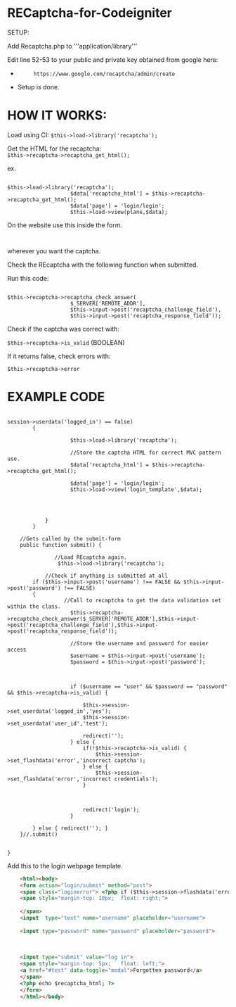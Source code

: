 RECaptcha-for-Codeigniter
=========================

SETUP: 

Add Recaptcha.php to '''application/library'''

Edit line 52-53 to your public and private key obtained from google here: 
 *          https://www.google.com/recaptcha/admin/create

- Setup is done. 

HOW IT WORKS: 
===========================


Load using CI: 
<code>$this->load->library('recaptcha');</code>

Get the HTML for the recaptcha: 
<code> $this->recaptcha->recaptcha_get_html();</code>

ex. 
<pre><code>
$this->load->library('recaptcha');
                    $data['recaptcha_html'] = $this->recaptcha->recaptcha_get_html();
                    $data['page'] = 'login/login';
                    $this->load->view(plane,$data);
</code></pre>

On the website use this inside the form. 

<code> <?php echo $recaptcha_html; ?> </code>

wherever you want the captcha.

Check the REcaptcha with the following function when submitted. 

Run this code: 
<pre><code>
$this->recaptcha->recaptcha_check_answer(
                    $_SERVER['REMOTE_ADDR'],
                    $this->input->post('recaptcha_challenge_field'),
                    $this->input->post('recaptcha_response_field'));
</code></pre>

Check if the captcha was correct with: 

<code>$this->recaptcha->is_valid</code> (BOOLEAN)

If it returns false, check errors with: 

<code>$this->recaptcha->error</code>

EXAMPLE CODE
=============

<pre><code>
<?php

class Login extends MY_Controller {

	function  __construct()  {
        parent::__construct();
    }
        //Loads the login form if the user isnt logged in - redirects to root folder elseif. 
	public function index() {
	   
	       //Checks to see if the user is logged in
		if ($this->session->userdata('logged_in') == false)
		{
                    
                    $this->load->library('recaptcha');
                    
                    //Store the captcha HTML for correct MVC pattern use.
                    $data['recaptcha_html'] = $this->recaptcha->recaptcha_get_html();
                    
                    $data['page'] = 'login/login';
                    $this->load->view('login_template',$data); 
                    
                    
                    
                    
            }
        }
	
	//Gets called by the submit-form
	public function submit() {
	
	           //Load REcaptcha again.
                $this->load->library('recaptcha');
                
            //Check if anything is submitted at all
		if ($this->input->post('username') !== FALSE && $this->input->post('password') !== FALSE) 
		{
		          //Call to recaptcha to get the data validation set within the class. 
                    $this->recaptcha->recaptcha_check_answer($_SERVER['REMOTE_ADDR'],$this->input->post('recaptcha_challenge_field'),$this->input->post('recaptcha_response_field'));
                    
                    //Store the username and password for easier access
                    $username = $this->input->post('username');
                    $password = $this->input->post('password');
                    
                    
                    
                    if ($username == "user" && $password == "password" && $this->recaptcha->is_valid) {
                        
                        $this->session->set_userdata('logged_in','yes');
                        $this->session->set_userdata('user_id','test');
                        
                        redirect('');
                    } else {
                        if(!$this->recaptcha->is_valid) {
                            $this->session->set_flashdata('error','incorrect captcha');
                        } else {
                            $this->session->set_flashdata('error','incorrect credentials');
                        }
                        
                        
                        
                        redirect('login');
                    }
                    
		} else { redirect(''); }
	}//.submit()
	

}</code></pre>

Add this to the login webpage template. 

```html
    <html><body>
    <form action="login/submit" method="post">
    <span class="loginerror"> <?php if ($this->session->flashdata('error') !== FALSE) { echo $this->session->flashdata('error'); } ?></span>
    <span style="margin-top: 10px;	float: right;">
		            
    </span>
    <input  type="text" name="username" placeholder="username">
		 
    <input type="password" name="password" placeholder="password">
		 
		       
		 
    <input type="submit" value="log in">
    <span style="margin-top: 5px;	float: left;">
    <a href="#test" data-toggle="modal">Forgotten password</a>
    </span>
    <?php echo $recaptcha_html; ?>
    </form>
    </html></body>
```
